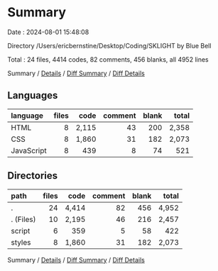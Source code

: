 # Summary

Date : 2024-08-01 15:48:08

Directory /Users/ericbernstine/Desktop/Coding/SKLIGHT by Blue Bell

Total : 24 files,  4414 codes, 82 comments, 456 blanks, all 4952 lines

Summary / [Details](details.md) / [Diff Summary](diff.md) / [Diff Details](diff-details.md)

## Languages
| language | files | code | comment | blank | total |
| :--- | ---: | ---: | ---: | ---: | ---: |
| HTML | 8 | 2,115 | 43 | 200 | 2,358 |
| CSS | 8 | 1,860 | 31 | 182 | 2,073 |
| JavaScript | 8 | 439 | 8 | 74 | 521 |

## Directories
| path | files | code | comment | blank | total |
| :--- | ---: | ---: | ---: | ---: | ---: |
| . | 24 | 4,414 | 82 | 456 | 4,952 |
| . (Files) | 10 | 2,195 | 46 | 216 | 2,457 |
| script | 6 | 359 | 5 | 58 | 422 |
| styles | 8 | 1,860 | 31 | 182 | 2,073 |

Summary / [Details](details.md) / [Diff Summary](diff.md) / [Diff Details](diff-details.md)